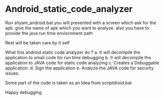 Android_static_code_analyzer
============================

Run shyam_android.bat 
you will presented with a screen which ask for the apk.
  give the name of apk which you want to analyze.
also you have to provide the java run time enviornment path

Rest will be taken care by it self

What this android static code analyzer do ?
  a. It will decompile the application to smali code for run time debugging
  b. It will decompile the application to JAVA code for static code analyzing
  c. Creates a Debuggable application.
  d. Sign the application
  e. Analyze the JAVA code for security issues.

Some part of the code is taken as an Idea from scriptdroid.bat

Happy debugging 
